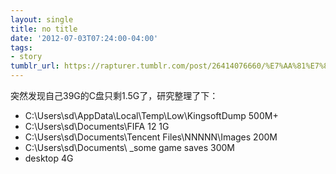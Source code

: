 ```yaml
---
layout: single
title: no title
date: '2012-07-03T07:24:00-04:00'
tags:
- story
tumblr_url: https://rapturer.tumblr.com/post/26414076660/%E7%AA%81%E7%84%B6%E5%8F%91%E7%8E%B0%E8%87%AA%E5%B7%B139g%E7%9A%84c%E7%9B%98%E5%8F%AA%E5%89%A915g%E4%BA%86%E7%A0%94%E7%A9%B6%E6%95%B4%E7%90%86%E4%BA%86%E4%B8%8B
---
```

突然发现自己39G的C盘只剩1.5G了，研究整理了下：

- C:\Users\sd\AppData\Local\Temp\Low\KingsoftDump 500M+
- C:\Users\sd\Documents\FIFA 12 1G
- C:\Users\sd\Documents\Tencent Files\NNNNN\Images 200M
- C:\Users\sd\Documents\ \_some game saves 300M
- desktop 4G
